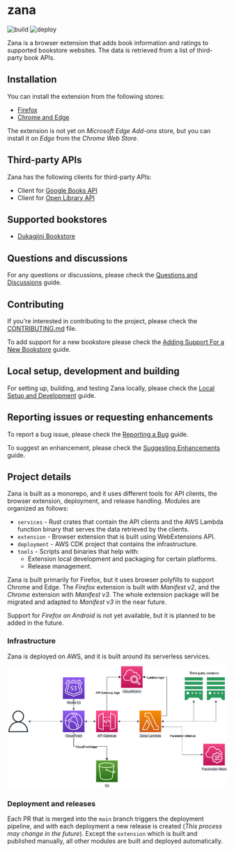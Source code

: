 # zana

![build](https://github.com/kushtrimh/zana/actions/workflows/build.yml/badge.svg?branch=main)
![deploy](https://github.com/kushtrimh/zana/actions/workflows/deploy.yml/badge.svg?branch=main)

Zana is a browser extension that adds book information and ratings to supported bookstore websites.
The data is retrieved from a list of third-party book APIs.

## Installation

You can install the extension from the following stores:
- [Firefox](https://addons.mozilla.org/en-US/firefox/addon/zanareads/)
- [Chrome and Edge](https://chrome.google.com/webstore/detail/zana/gpabeacabfcdnclngneckekecoiieodd)

The extension is not yet on _Microsoft Edge Add-ons_ store, but you can install it on _Edge_ from the _Chrome Web Store_.

## Third-party APIs

Zana has the following clients for third-party APIs:
- Client for [Google Books API](https://developers.google.com/books)
- Client for [Open Library API](https://openlibrary.org/developers/api)
 
## Supported bookstores

- [Dukagjini Bookstore](https://dukagjinibooks.com/)

## Questions and discussions

For any questions or discussions, please check the [Questions and Discussions](./CONTRIBUTING.md#questions-and-discussions) guide.

## Contributing

If you're interested in contributing to the project, please check the [CONTRIBUTING.md](CONTRIBUTING.md) file.

To add support for a new bookstore please check the [Adding Support For a New Bookstore](./CONTRIBUTING.md#adding-support-for-a-new-bookstore) guide.

## Local setup, development and building

For setting up, building, and testing Zana locally, please check the [Local Setup and Development](./CONTRIBUTING.md#local-setup-and-development) guide.

## Reporting issues or requesting enhancements

To report a bug issue, please check the [Reporting a Bug](./CONTRIBUTING.md#reporting-a-bug) guide.

To suggest an enhancement, please check the [Suggesting Enhancements](./CONTRIBUTING.md#suggesting-enhancements) guide.

## Project details

Zana is built as a monorepo, and it uses different tools for API clients, the browser extension, deployment, and release handling.
Modules are organized as follows:
- `services` - Rust crates that contain the API clients and the AWS Lambda function binary that serves the data retrieved by the clients.
- `extension` - Browser extension that is built using WebExtensions API.
- `deployment` - AWS CDK project that contains the infrastructure.
- `tools` - Scripts and binaries that help with:
  - Extension local development and packaging for certain platforms.
  - Release management.

Zana is built primarily for Firefox, but it uses browser polyfills to support Chrome and Edge.
The _Firefox_ extension is built with *Manifest v2*, and the _Chrome_ extension with *Manifest v3*.
The whole extension package will be migrated and adapted to *Manifest v3* in the near future.

Support for _Firefox on Android_ is not yet available, but it is planned to be added in the future.

### Infrastructure

Zana is deployed on AWS, and it is built around its serverless services.

![Zana AWS Architecture](./docs/zana_aws.drawio.png)

### Deployment and releases

Each PR that is merged into the `main` branch triggers the deployment pipeline, and with each deployment
a new release is created (_This process may change in the future_).
Except the `extension` which is built and published manually, all other modules are built and deployed automatically.
